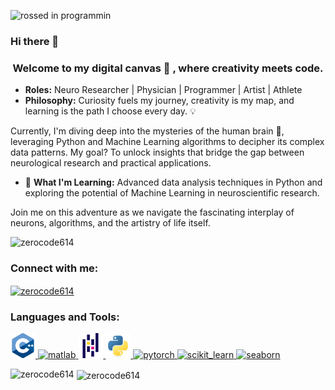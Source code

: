 ![rossed in programmin](https://github.com/zerocode614/zerocode614/assets/138153801/36f0aa61-c096-4fd0-b923-a160dadcf5b5)

### Hi there 👋
<h3 align="center"> Welcome to my digital canvas 🎨 , where creativity meets code. </h3>

- **Roles:** Neuro Researcher | Physician | Programmer | Artist | Athlete
- **Philosophy:** Curiosity fuels my journey, creativity is my map, and learning is the path I choose every day. 💡

Currently, I'm diving deep into the mysteries of the human brain 🧠, leveraging Python and Machine Learning algorithms to decipher its complex data patterns. My goal? To unlock insights that bridge the gap between neurological research and practical applications.

- 🌱 **What I'm Learning:** Advanced data analysis techniques in Python and exploring the potential of Machine Learning in neuroscientific research.

Join me on this adventure as we navigate the fascinating interplay of neurons, algorithms, and the artistry of life itself.


<p align="left"> <img src="https://komarev.com/ghpvc/?username=zerocode614&label=Profile%20views&color=0e75b6&style=flat" alt="zerocode614" /> </p>



<h3 align="left">Connect with me:</h3>
<p align="left">
<a href="https://linkedin.com/in/gh-ghaffaripour" target="blank"><img align="center" src="https://raw.githubusercontent.com/rahuldkjain/github-profile-readme-generator/master/src/images/icons/Social/linked-in-alt.svg" alt="zerocode614" height="30" width="40" /></a>
</p>




<h3 align="left">Languages and Tools:</h3>
<p align="left"> <a href="https://www.w3schools.com/cpp/" target="_blank" rel="noreferrer"> <img src="https://raw.githubusercontent.com/devicons/devicon/master/icons/cplusplus/cplusplus-original.svg" alt="cplusplus" width="40" height="40"/> </a> <a href="https://www.mathworks.com/" target="_blank" rel="noreferrer"> <img src="https://upload.wikimedia.org/wikipedia/commons/2/21/Matlab_Logo.png" alt="matlab" width="40" height="40"/> </a> <a href="https://pandas.pydata.org/" target="_blank" rel="noreferrer"> <img src="https://raw.githubusercontent.com/devicons/devicon/2ae2a900d2f041da66e950e4d48052658d850630/icons/pandas/pandas-original.svg" alt="pandas" width="40" height="40"/> </a> <a href="https://www.python.org" target="_blank" rel="noreferrer"> <img src="https://raw.githubusercontent.com/devicons/devicon/master/icons/python/python-original.svg" alt="python" width="40" height="40"/> </a> <a href="https://pytorch.org/" target="_blank" rel="noreferrer"> <img src="https://www.vectorlogo.zone/logos/pytorch/pytorch-icon.svg" alt="pytorch" width="40" height="40"/> </a> <a href="https://scikit-learn.org/" target="_blank" rel="noreferrer"> <img src="https://upload.wikimedia.org/wikipedia/commons/0/05/Scikit_learn_logo_small.svg" alt="scikit_learn" width="40" height="40"/> </a> <a href="https://seaborn.pydata.org/" target="_blank" rel="noreferrer"> <img src="https://seaborn.pydata.org/_images/logo-mark-lightbg.svg" alt="seaborn" width="40" height="40"/> </a> </p>

<p><img align="left" src="https://github-readme-stats.vercel.app/api/top-langs?username=zerocode614&show_icons=true&locale=en&layout=compact" alt="zerocode614" /></p>

<p>&nbsp;<img align="center" src="https://github-readme-stats.vercel.app/api?username=zerocode614&show_icons=true&locale=en" alt="zerocode614" /></p>





<!--
**zerocode614/zerocode614** is a ✨ _special_ ✨ repository because its `README.md` (this file) appears on your GitHub profile.

Here are some ideas to get you started:

- 🔭 I’m currently working on ...
- 🌱 I’m currently learning ...
- 👯 I’m looking to collaborate on ...
- 🤔 I’m looking for help with ...
- 💬 Ask me about ...
- 📫 How to reach me: ...
- 😄 Pronouns: ...
- ⚡ Fun fact: ...
-->
